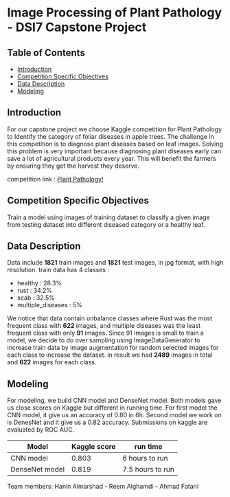 # Image Processing of Plant Pathology - DSI7 Capstone Project


## Table of Contents

* [Introduction](#introduction)
* [ Competition Specific Objectives](#competition-specific-objectives)
* [Data Description](#data-description)
* [Modeling](#modeling)


## Introduction 

For our capstone project we choose Kaggle competition for Plant Pathology to Identify the category of foliar diseases in apple trees. The challenge In this competition is to diagnose plant diseases based on leaf images. 
Solving this problem is very important because diagnosing plant diseases early can save a lot of agricultural products every year. This will benefit the farmers by ensuring they get the harvest they deserve.

competition link : [Plant Pathology!](https://www.kaggle.com/c/plant-pathology-2020-fgvc7/data)

## Competition Specific Objectives

Train a model using images of training dataset to classify a given image from testing dataset into different diseased category or a healthy leaf.

## Data Description

Data include **1821** train images and **1821** test images, in jpg format, with high resolution.
train data has 4 classes :

* healthy : 28.3%
* rust : 34.2%
* scab : 32.5%
* multiple_diseases : 5%

We notice that data contain unbalance classes where Rust was the most frequent class with **622** images, and multiple diseases was the least frequent class with only **91** images. 
Since 91 images is small to train a model, we decide to do over sampling using ImageDataGenerator to increase train data by image augmentation for random selected images for each class to increase the dataset. in result we had **2489** images in total and **622** images for each class.

## Modeling

For modeling, we build CNN model and DenseNet model.
Both models gave us close scores on Kaggle but different in running time. 
For first model the CNN model, it give us an accuracy of 0.80 in 6h. Second model we work on is DenesNet and it give us a 0.82 accuracy. 
Submissions on kaggle are evaluated by ROC AUC.

Model | Kaggle score | run time
------------ | ------------- | -------------
CNN model | 0.803 | 6 hours to run
DenseNet model | 0.819 | 7.5 hours to run

Team members: Hanin Almarshad - Reem Alghamdi - Ahmad Fatani 
